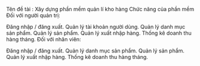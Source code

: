 Tên đề tài : Xây dựng phần mềm quản lí kho hàng 
Chức năng của phần mềm
Đối với người quản trị:

Đăng nhập / đăng xuất.
Quản lý tài khoản người dùng.
Quản lý danh mục sản phẩm.
Quản lý sản phẩm.
Quản lý xuất nhập hàng.
Thống kê doanh thu hàng tháng.
Đối với nhân viên:

Đăng nhập / đăng xuất.
Quản lý danh mục sản phẩm.
Quản lý sản phẩm.
Quản lý xuất nhập hàng.
Thống kê doanh thu hàng tháng.

